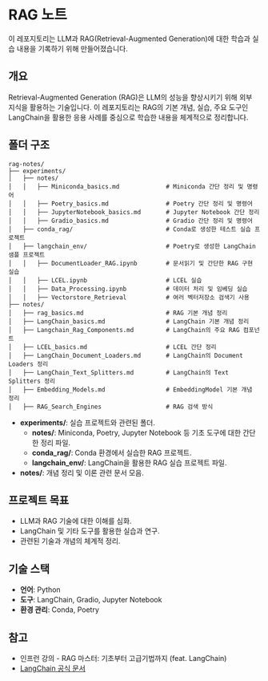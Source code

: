 # RAG 노트

이 레포지토리는 LLM과 RAG(Retrieval-Augmented Generation)에 대한 학습과 실습 내용을 기록하기 위해 만들어졌습니다.

## 개요
Retrieval-Augmented Generation (RAG)은 LLM의 성능을 향상시키기 위해 외부 지식을 활용하는 기술입니다. 이 레포지토리는 RAG의 기본 개념, 실습, 주요 도구인 LangChain을 활용한 응용 사례를 중심으로 학습한 내용을 체계적으로 정리합니다.

## 폴더 구조
```
rag-notes/
├── experiments/
│   ├── notes/
│   │   ├── Miniconda_basics.md             # Miniconda 간단 정리 및 명령어
│   │   ├── Poetry_basics.md                # Poetry 간단 정리 및 명령어
│   │   ├── JupyterNotebook_basics.md       # Jupyter Notebook 간단 정리
│   │   ├── Gradio_basics.md                # Gradio 간단 정리 및 명령어
│   ├── conda_rag/                          # Conda로 생성한 테스트 실습 프로젝트
│   ├── langchain_env/                      # Poetry로 생성한 LangChain 샘플 프로젝트
│   │   ├── DocumentLoader_RAG.ipynb        # 문서읽기 및 간단한 RAG 구현 실습
│   │   ├── LCEL.ipynb                      # LCEL 실습
│   │   ├── Data_Processing.ipynb           # 데이터 처리 및 임베딩 실습
│   │   ├── Vectorstore_Retrieval           # 여러 벡터저장소 검색기 사용
├── notes/
│   ├── rag_basics.md                       # RAG 기본 개념 정리
│   ├── LangChain_basics.md                 # LangChain 기본 개념 정리
│   ├── Langchain_Rag_Components.md         # LangChain의 주요 RAG 컴포넌트
│   ├── LCEL_basics.md                      # LCEL 간단 정리
│   ├── LangChain_Document_Loaders.md       # LangChain의 Document Loaders 정리
│   ├── LangChain_Text_Splitters.md         # LangChain의 Text Splitters 정리
│   ├── Embedding_Models.md                 # EmbeddingModel 기본 개념 정리
│   ├── RAG_Search_Engines                  # RAG 검색 방식
```

- **experiments/**: 실습 프로젝트와 관련된 폴더.
  - **notes/**: Miniconda, Poetry, Jupyter Notebook 등 기초 도구에 대한 간단한 정리 파일.
  - **conda_rag/**: Conda 환경에서 실습한 RAG 프로젝트.
  - **langchain_env/**: LangChain을 활용한 RAG 실습 프로젝트 파일.
- **notes/**: 개념 정리 및 이론 관련 문서 모음.

## 프로젝트 목표
- LLM과 RAG 기술에 대한 이해를 심화.
- LangChain 및 기타 도구를 활용한 실습과 연구.
- 관련된 기술과 개념의 체계적 정리.

## 기술 스택
- **언어**: Python
- **도구**: LangChain, Gradio, Jupyter Notebook
- **환경 관리**: Conda, Poetry

## 참고
- 인프런 강의 - RAG 마스터: 기초부터 고급기법까지 (feat. LangChain)
- [LangChain 공식 문서](https://langchain.readthedocs.io/)
